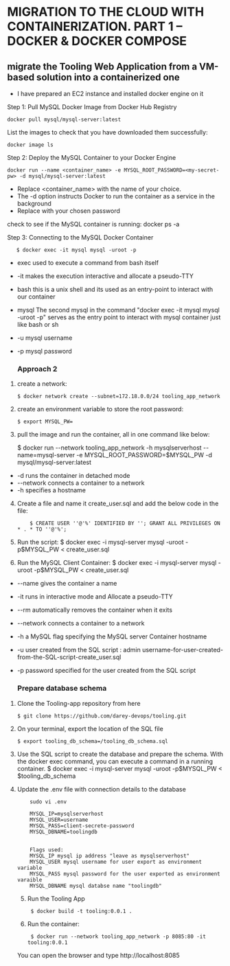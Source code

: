# MIGRATION TO THE СLOUD WITH CONTAINERIZATION. PART 1 – DOCKER & DOCKER COMPOSE

## migrate the Tooling Web Application from a VM-based solution into a containerized one
* I have prepared an EC2 instance and installed docker engine on it

Step 1: Pull MySQL Docker Image from Docker Hub Registry
    
    docker pull mysql/mysql-server:latest
  List the images to check that you have downloaded them successfully:
    
    docker image ls
    
 Step 2: Deploy the MySQL Container to your Docker Engine
    
    docker run --name <container_name> -e MYSQL_ROOT_PASSWORD=<my-secret-pw> -d mysql/mysql-server:latest

  - Replace <container_name> with the name of your choice. 
  - The -d option instructs Docker to run the container as a service in the background
  - Replace <my-secret-pw> with your chosen password

 check to see if the MySQL container is running: docker ps -a
  
Step 3: Connecting to the MySQL Docker Container

       $ docker exec -it mysql mysql -uroot -p
* exec used to execute a command from bash itself
* -it makes the execution interactive and allocate a pseudo-TTY
* bash this is a unix shell and its used as an entry-point to interact with our container
* mysql The second mysql in the command "docker exec -it mysql mysql -uroot -p" serves as the entry point to interact with mysql container just like bash or sh
* -u mysql username
* -p mysql password

  ### Approach 2

 1. create a network:
          
        $ docker network create --subnet=172.18.0.0/24 tooling_app_network  

 2. create an environment variable to store the root password:
      
        $ export MYSQL_PW= 
 
 3. pull the image and run the container, all in one command like below:

       $ docker run --network tooling_app_network -h mysqlserverhost --name=mysql-server -e MYSQL_ROOT_PASSWORD=$MYSQL_PW  -d mysql/mysql-server:latest 
  
  * -d runs the container in detached mode
  * --network connects a container to a network
  * -h specifies a hostname
    
  4. Create a file and name it create_user.sql and add the below code in the file:

             $ CREATE USER ''@'%' IDENTIFIED BY ''; GRANT ALL PRIVILEGES ON * . * TO ''@'%'; 
   5. Run the script: $ docker exec -i mysql-server mysql -uroot -p$MYSQL_PW < create_user.sql 
                                                                                              
   6. Run the MySQL Client Container: $ docker exec -i mysql-server mysql -uroot -p$MYSQL_PW < create_user.sql   
  *  --name gives the container a name
  *  -it runs in interactive mode and Allocate a pseudo-TTY
  *  --rm automatically removes the container when it exits
  *  --network connects a container to a network
  *  -h a MySQL flag specifying the MySQL server Container hostname
  *  -u user created from the SQL script : admin username-for-user-created-from-the-SQL-script-create_user.sql
  * -p password specified for the user created from the SQL script

    ### Prepare database schema
    
 1. Clone the Tooling-app repository from here
       
        $ git clone https://github.com/darey-devops/tooling.git 

 2. On your terminal, export the location of the SQL file
        
        $ export tooling_db_schema=/tooling_db_schema.sql 
  
 3. Use the SQL script to create the database and prepare the schema. With the docker exec command, you can execute a command in a running container.
      $ docker exec -i mysql-server mysql -uroot -p$MYSQL_PW < $tooling_db_schema 

 4. Update the .env file with connection details to the database

            sudo vi .env

            MYSQL_IP=mysqlserverhost
            MYSQL_USER=username
            MYSQL_PASS=client-secrete-password
            MYSQL_DBNAME=toolingdb
            
                                                                                 
            Flags used:
            MYSQL_IP mysql ip address "leave as mysqlserverhost"
            MYSQL_USER mysql username for user export as environment variable
            MYSQL_PASS mysql password for the user exported as environment varaible
            MYSQL_DBNAME mysql databse name "toolingdb"      
   
    5. Run the Tooling App
            
            $ docker build -t tooling:0.0.1 .
                                                                                 
    6. Run the container:
            
            $ docker run --network tooling_app_network -p 8085:80 -it tooling:0.0.1 
                                                                                 
      You can open the browser and type http://localhost:8085
